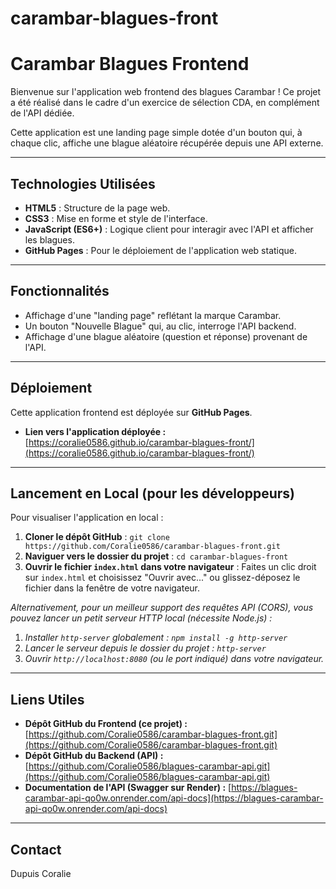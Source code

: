 # carambar-blagues-front
# Carambar Blagues Frontend

Bienvenue sur l'application web frontend des blagues Carambar ! Ce projet a été réalisé dans le cadre d'un exercice de sélection CDA, en complément de l'API dédiée.

Cette application est une landing page simple dotée d'un bouton qui, à chaque clic, affiche une blague aléatoire récupérée depuis une API externe.

---

## Technologies Utilisées

* **HTML5** : Structure de la page web.
* **CSS3** : Mise en forme et style de l'interface.
* **JavaScript (ES6+)** : Logique client pour interagir avec l'API et afficher les blagues.
* **GitHub Pages** : Pour le déploiement de l'application web statique.

---

## Fonctionnalités

* Affichage d'une "landing page" reflétant la marque Carambar.
* Un bouton "Nouvelle Blague" qui, au clic, interroge l'API backend.
* Affichage d'une blague aléatoire (question et réponse) provenant de l'API.

---

## Déploiement

Cette application frontend est déployée sur **GitHub Pages**.

* **Lien vers l'application déployée :**
    [https://coralie0586.github.io/carambar-blagues-front/](https://coralie0586.github.io/carambar-blagues-front/)

---

## Lancement en Local (pour les développeurs)

Pour visualiser l'application en local :

1.  **Cloner le dépôt GitHub** :
    `git clone https://github.com/Coralie0586/carambar-blagues-front.git`
2.  **Naviguer vers le dossier du projet** :
    `cd carambar-blagues-front`
3.  **Ouvrir le fichier `index.html` dans votre navigateur** :
    Faites un clic droit sur `index.html` et choisissez "Ouvrir avec..." ou glissez-déposez le fichier dans la fenêtre de votre navigateur.

*Alternativement, pour un meilleur support des requêtes API (CORS), vous pouvez lancer un petit serveur HTTP local (nécessite Node.js) :*
1.  *Installer `http-server` globalement : `npm install -g http-server`*
2.  *Lancer le serveur depuis le dossier du projet : `http-server`*
3.  *Ouvrir `http://localhost:8080` (ou le port indiqué) dans votre navigateur.*

---

## Liens Utiles

* **Dépôt GitHub du Frontend (ce projet) :**
    [https://github.com/Coralie0586/carambar-blagues-front.git](https://github.com/Coralie0586/carambar-blagues-front.git)
* **Dépôt GitHub du Backend (API) :**
    [https://github.com/Coralie0586/blagues-carambar-api.git](https://github.com/Coralie0586/blagues-carambar-api.git)
* **Documentation de l'API (Swagger sur Render) :**
    [https://blagues-carambar-api-qo0w.onrender.com/api-docs](https://blagues-carambar-api-qo0w.onrender.com/api-docs)

---

## Contact

Dupuis Coralie